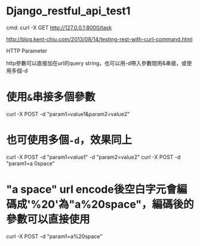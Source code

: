 # Django_restful_api_test1

cmd:
curl -X GET http://127.0.0.1:8000/task<br/>

http://blog.kent-chiu.com/2013/08/14/testing-rest-with-curl-command.html<br/>

HTTP Parameter

http參數可以直接加在url的query string，也可以用-d帶入參數間用&串接，或使用多個-d

# 使用`&`串接多個參數
curl -X POST -d "param1=value1&param2=value2"
# 也可使用多個`-d`，效果同上
curl -X POST -d "param1=value1" -d "param2=value2"
curl -X POST -d "param1=a 0space"     
# "a space" url encode後空白字元會編碼成'%20'為"a%20space"，編碼後的參數可以直接使用
curl -X POST -d "param1=a%20space"     
